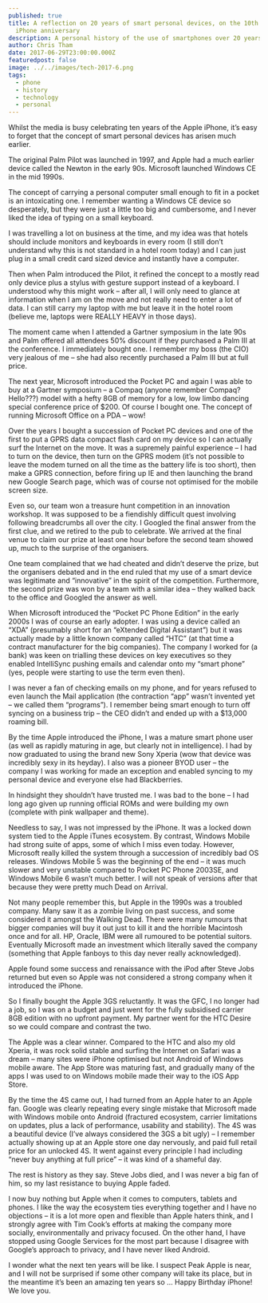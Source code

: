 ```yaml
---
published: true
title: A reflection on 20 years of smart personal devices, on the 10th Apple
  iPhone anniversary
description: A personal history of the use of smartphones over 20 years.
author: Chris Tham
date: 2017-06-29T23:00:00.000Z
featuredpost: false
image: ../../images/tech-2017-6.png
tags:
  - phone
  - history
  - technology
  - personal
---
```


Whilst the media is busy celebrating ten years of the Apple iPhone, it’s easy to forget that the concept of smart personal devices has arisen much earlier.

The original Palm Pilot was launched in 1997, and Apple had a much earlier device called the Newton in the early 90s. Microsoft launched Windows CE in the mid 1990s.

The concept of carrying a personal computer small enough to fit in a pocket is an intoxicating one. I remember wanting a Windows CE device so desperately, but they were just a little too big and cumbersome, and I never liked the idea of typing on a small keyboard.

I was travelling a lot on business at the time, and my idea was that hotels should include monitors and keyboards in every room (I still don’t understand why this is not standard in a hotel room today) and I can just plug in a small credit card sized device and instantly have a computer.

Then when Palm introduced the Pilot, it refined the concept to a mostly read only device plus a stylus with gesture support instead of a keyboard. I understood why this might work – after all, I will only need to glance at information when I am on the move and not really need to enter a lot of data. I can still carry my laptop with me but leave it in the hotel room (believe me, laptops were REALLY HEAVY in those days).

The moment came when I attended a Gartner symposium in the late 90s and Palm offered all attendees 50% discount if they purchased a Palm III at the conference. I immediately bought one. I remember my boss (the CIO) very jealous of me – she had also recently purchased a Palm III but at full price.

The next year, Microsoft introduced the Pocket PC and again I was able to buy at a Gartner symposium – a Compaq (anyone remember Compaq? Hello???) model with a hefty 8GB of memory for a low, low limbo dancing special conference price of $200. Of course I bought one. The concept of running Microsoft Office on a PDA – wow!

Over the years I bought a succession of Pocket PC devices and one of the first to put a GPRS data compact flash card on my device so I can actually surf the Internet on the move. It was a supremely painful experience – I had to turn on the device, then turn on the GPRS modem (it’s not possible to leave the modem turned on all the time as the battery life is too short), then make a GPRS connection, before firing up IE and then launching the brand new Google Search page, which was of course not optimised for the mobile screen size.

Even so, our team won a treasure hunt competition in an innovation workshop. It was supposed to be a fiendishly difficult quest involving following breadcrumbs all over the city. I Googled the final answer from the first clue, and we retired to the pub to celebrate. We arrived at the final venue to claim our prize at least one hour before the second team showed up, much to the surprise of the organisers.

One team complained that we had cheated and didn’t deserve the prize, but the organisers debated and in the end ruled that my use of a smart device was legitimate and “innovative” in the spirit of the competition. Furthermore, the second prize was won by a team with a similar idea – they walked back to the office and Googled the answer as well.

When Microsoft introduced the “Pocket PC Phone Edition” in the early 2000s I was of course an early adopter. I was using a device called an “XDA” (presumably short for an “eXtended Digital Assistant”) but it was actually made by a little known company called “HTC” (at that time a contract manufacturer for the big companies). The company I worked for (a bank) was keen on trialling these devices on key executives so they enabled IntelliSync pushing emails and calendar onto my “smart phone” (yes, people were starting to use the term even then).

I was never a fan of checking emails on my phone, and for years refused to even launch the Mail application (the contraction “app” wasn’t invented yet – we called them “programs”). I remember being smart enough to turn off syncing on a business trip – the CEO didn’t and ended up with a $13,000 roaming bill.

By the time Apple introduced the iPhone, I was a mature smart phone user (as well as rapidly maturing in age, but clearly not in intelligence). I had by now graduated to using the brand new Sony Xperia (wow that device was incredibly sexy in its heyday). I also was a pioneer BYOD user – the company I was working for made an exception and enabled syncing to my personal device and everyone else had Blackberries.

In hindsight they shouldn’t have trusted me. I was bad to the bone – I had long ago given up running official ROMs and were building my own (complete with pink wallpaper and theme).

Needless to say, I was not impressed by the iPhone. It was a locked down system tied to the Apple iTunes ecosystem. By contrast, Windows Mobile had strong suite of apps, some of which I miss even today. However, Microsoft really killed the system through a succession of incredibly bad OS releases. Windows Mobile 5 was the beginning of the end – it was much slower and very unstable compared to Pocket PC Phone 2003SE, and Windows Mobile 6 wasn’t much better. I will not speak of versions after that because they were pretty much Dead on Arrival.

Not many people remember this, but Apple in the 1990s was a troubled company. Many saw it as a zombie living on past success, and some considered it amongst the Walking Dead. There were many rumours that bigger companies will buy it out just to kill it and the horrible Macintosh once and for all. HP, Oracle, IBM were all rumoured to be potential suitors. Eventually Microsoft made an investment which literally saved the company (something that Apple fanboys to this day never really acknowledged).

Apple found some success and renaissance with the iPod after Steve Jobs returned but even so Apple was not considered a strong company when it introduced the iPhone.

So I finally bought the Apple 3GS reluctantly. It was the GFC, I no longer had a job, so I was on a budget and just went for the fully subsidised carrier 8GB edition with no upfront payment. My partner went for the HTC Desire so we could compare and contrast the two.

The Apple was a clear winner. Compared to the HTC and also my old Xperia, it was rock solid stable and surfing the Internet on Safari was a dream – many sites were iPhone optimised but not Android of Windows mobile aware. The App Store was maturing fast, and gradually many of the apps I was used to on Windows mobile made their way to the iOS App Store.

By the time the 4S came out, I had turned from an Apple hater to an Apple fan. Google was clearly repeating every single mistake that Microsoft made with Windows mobile onto Android (fractured ecosystem, carrier limitations on updates, plus a lack of performance, usability and stability). The 4S was a beautiful device (I’ve always considered the 3GS a bit ugly) – I remember actually showing up at an Apple store one day nervously, and paid full retail price for an unlocked 4S. It went against every principle I had including “never buy anything at full price” – it was kind of a shameful day.

The rest is history as they say. Steve Jobs died, and I was never a big fan of him, so my last resistance to buying Apple faded.

I now buy nothing but Apple when it comes to computers, tablets and phones. I like the way the ecosystem ties everything together and I have no objections – it is a lot more open and flexible than Apple haters think, and I strongly agree with Tim Cook’s efforts at making the company more socially, environmentally and privacy focused. On the other hand, I have stopped using Google Services for the most part because I disagree with Google’s approach to privacy, and I have never liked Android.

I wonder what the next ten years will be like. I suspect Peak Apple is near, and I will not be surprised if some other company will take its place, but in the meantime it’s been an amazing ten years so … Happy Birthday iPhone! We love you.

